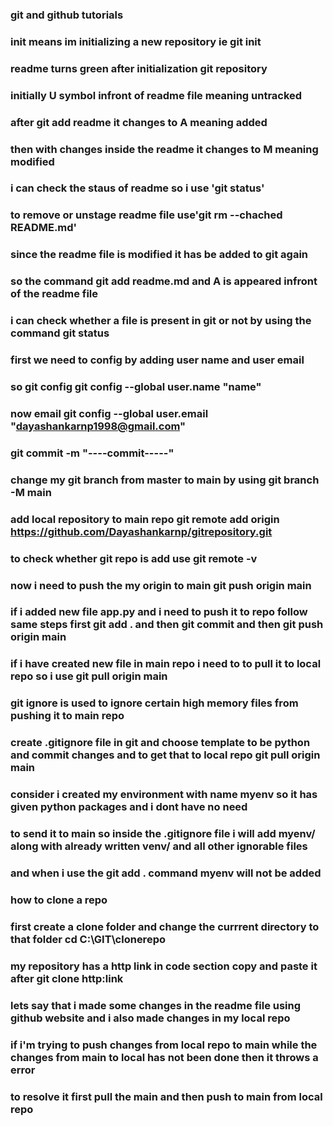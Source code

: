 ### git and github tutorials
### init means im initializing a new repository ie git init
### readme turns green after initialization git repository
### initially U symbol infront of readme file meaning untracked
### after git add readme it changes to A meaning added 
### then with changes inside the readme it changes to M meaning modified
### i can check the staus of readme so i use 'git status'
### to remove or unstage readme file use'git rm --chached README.md'
### since the readme file is modified it has be added to git again
### so the command git add readme.md and A is appeared infront of the readme file
### i can check whether a file is present in git or not by using the command git status
### first we need to config by adding user name and user email
### so git config git config --global user.name "name"
### now email git config --global user.email "dayashankarnp1998@gmail.com"
### git commit -m "----commit-----"
### change my git branch from master to main by using git branch -M main
### add local repository to main repo git remote add origin https://github.com/Dayashankarnp/gitrepository.git
### to check whether git repo is add use git remote -v
### now i need to push the my origin to main git push origin main
### if i added new file app.py and i need to push it to repo follow same steps first git add . and then git commit and then git push origin main
### if i have created new file in main repo i need to to pull it to local repo so i use git pull origin main
### git ignore is used to ignore certain high memory files from pushing it to main repo 
### create .gitignore file in git and choose template to be python and commit changes and to get that to local repo git pull origin main
### consider i created my environment with name myenv so it has given python packages and i dont have no need
 ### to send it to main so inside the .gitignore file i will add myenv/ along with already written venv/ and all other ignorable files
### and when i use the git add . command myenv will not be added
### how to clone a repo
### first create a clone folder and change the currrent directory to that folder cd C:\GIT\clonerepo
### my repository has a http link in code section copy and paste it after git clone http:link
###
 ### lets say that i made some changes in the readme file using github website and i also made changes in my local repo
### if i'm trying to push changes from local repo to main while the changes from main to local has not been done then it throws a error
### to resolve it first pull the main and then push to main from local repo
